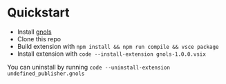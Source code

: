 # Quickstart

- Install [gnols](https://github.com/jdkato/gnols)
- Clone this repo
- Build extension with `npm install && npm run compile && vsce package`
- Install extension with `code --install-extension gnols-1.0.0.vsix`

You can uninstall by running `code --uninstall-extension undefined_publisher.gnols`
